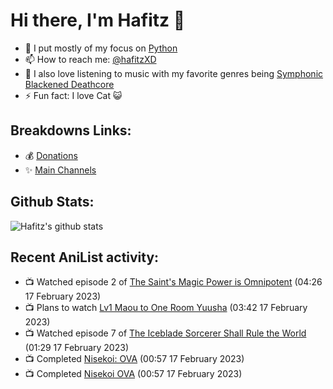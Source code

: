 # Hi there, I'm Hafitz 👋
- 🐍 I put mostly of my focus on [Python](https://python.org)
- 📫 How to reach me: [@hafitzXD](https://t.me/hafitzXD)
- 🎵 I also love listening to music with my favorite genres being [Symphonic Blackened Deathcore](https://youtu.be/qyYmS_iBcy4)
- ⚡ Fun fact: I love Cat 😺

## Breakdowns Links:
- 💰 [Donations](https://t.me/TheBreakdowns/2)
- ✨ [Main Channels](https://t.me/TheBreakdowns)

## Github Stats:
![Hafitz's github stats](https://github-readme-stats.vercel.app/api?username=breakdowns&show_icons=true&count_private=true&bg_color=00000000&text_color=777)

## Recent AniList activity:
<!-- ANILIST_ACTIVITY:start -->

-   📺 Watched episode 2 of [The Saint's Magic Power is Omnipotent](https://anilist.co/anime/123802) (04:26 17 February 2023)
-   📺 Plans to watch [Lv1 Maou to One Room Yuusha](https://anilist.co/anime/146836) (03:42 17 February 2023)
-   📺 Watched episode 7 of [The Iceblade Sorcerer Shall Rule the World](https://anilist.co/anime/148116) (01:29 17 February 2023)
-   📺 Completed [Nisekoi: OVA](https://anilist.co/anime/119947) (00:57 17 February 2023)
-   📺 Completed [Nisekoi OVA](https://anilist.co/anime/20728) (00:57 17 February 2023)

<!-- ANILIST_ACTIVITY:end -->
